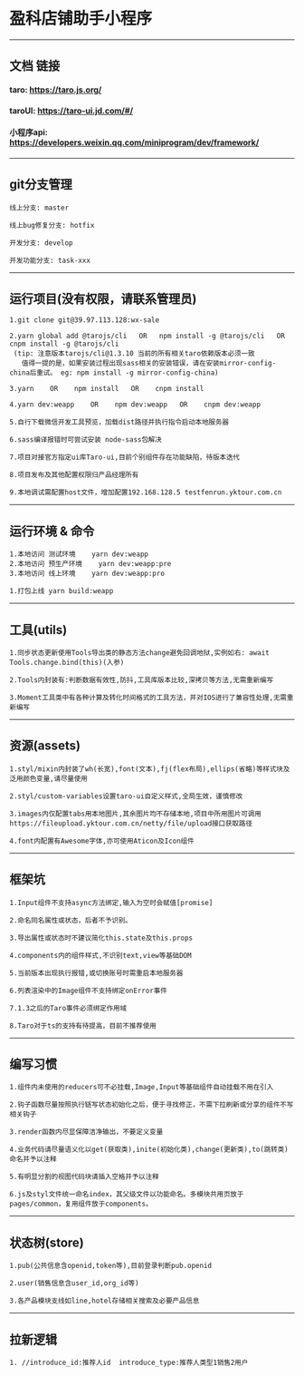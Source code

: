 # 盈科店铺助手小程序
------------

## 文档 链接

#### taro: https://taro.js.org/

#### taroUI: https://taro-ui.jd.com/#/

#### 小程序api: https://developers.weixin.qq.com/miniprogram/dev/framework/
------------
## git分支管理
    线上分支: master

    线上bug修复分支: hotfix
    
    开发分支: develop

    开发功能分支: task-xxx
------------
## 运行项目(没有权限，请联系管理员)
    1.git clone git@39.97.113.128:wx-sale

    2.yarn global add @tarojs/cli   OR   npm install -g @tarojs/cli   OR     cnpm install -g @tarojs/cli        
     (tip: 注意版本tarojs/cli@1.3.10 当前的所有相关taro依赖版本必须一致  
       值得一提的是，如果安装过程出现sass相关的安装错误，请在安装mirror-config-china后重试。 eg: npm install -g mirror-config-china)

    3.yarn    OR    npm install   OR    cnpm install

    4.yarn dev:weapp    OR    npm dev:weapp   OR    cnpm dev:weapp

    5.自行下载微信开发工具预览，加载dist路径并执行指令启动本地服务器

    6.sass编译报错时可尝试安装 node-sass包解决

    7.项目对接官方指定ui库Taro-ui,目前个别组件存在功能缺陷，待版本迭代

    8.项目发布及其他配置权限归产品经理所有

    9.本地调试需配置host文件，增加配置192.168.128.5 testfenrun.yktour.com.cn

------------
## 运行环境 & 命令
    1.本地访问 测试环境    yarn dev:weapp
    2.本地访问 预生产环境    yarn dev:weapp:pre
    3.本地访问 线上环境    yarn dev:weapp:pro

    1.打包上线 yarn build:weapp
------------

## 工具(utils)
    1.同步状态更新使用Tools导出类的静态方法change避免回调地狱,实例如右: await Tools.change.bind(this)(入参)

    2.Tools内封装有:判断数据有效性,防抖,工具库版本比较,深拷贝等方法,无需重新编写

    3.Moment工具类中有各种计算及转化时间格式的工具方法，并对IOS进行了兼容性处理,无需重新编写
------------
## 资源(assets)
    1.styl/mixin内封装了wh(长宽),font(文本),fj(flex布局),ellips(省略)等样式块及泛用颜色变量,请尽量使用

    2.styl/custom-variables设置taro-ui自定义样式,全局生效，谨慎修改

    3.images内仅配置tabs用本地图片,其余图片均不存储本地,项目中所用图片可调用https://fileupload.yktour.com.cn/netty/file/upload接口获取路径

    4.font内配置有Awesome字体,亦可使用Aticon及Icon组件
------------------------------------
## 框架坑

    1.Input组件不支持async方法绑定,输入为空时会赋值[promise]

    2.命名同名属性或状态，后者不予识别。
    
    3.导出属性或状态时不建议简化this.state及this.props

    4.components内的组件样式,不识别text,view等基础DOM

    5.当前版本出现执行报错,或切换账号时需重启本地服务器

    6.列表渲染中的Image组件不支持绑定onError事件

    7.1.3之后的Taro事件必须绑定作用域

    8.Taro对于ts的支持有待提高，目前不推荐使用
------------------------------------
## 编写习惯
    1.组件内未使用的reducers可不必挂载,Image,Input等基础组件自动挂载不用在引入

    2.钩子函数尽量按照执行链写状态初始化之后，便于寻找修正，不需下拉刷新或分享的组件不写相关钩子

    3.render函数内尽显保障洁净输出，不要定义变量

    4.业务代码请尽量语义化以get(获取类),inite(初始化类),change(更新类),to(跳转类)命名并予以注释

    5.有明显分割的视图代码块请插入空格并予以注释

    6.js及styl文件统一命名index，其父级文件以功能命名。多模块共用页放于pages/common，复用组件放于components。
------------
## 状态树(store)
    1.pub(公共信息含openid,token等),目前登录判断pub.openid
    
    2.user(销售信息含user_id,org_id等)
    
    3.各产品模块支线如line,hotel存储相关搜索及必要产品信息
------------
## 拉新逻辑
    1. //introduce_id:推荐人id  introduce_type:推荐人类型1销售2用户